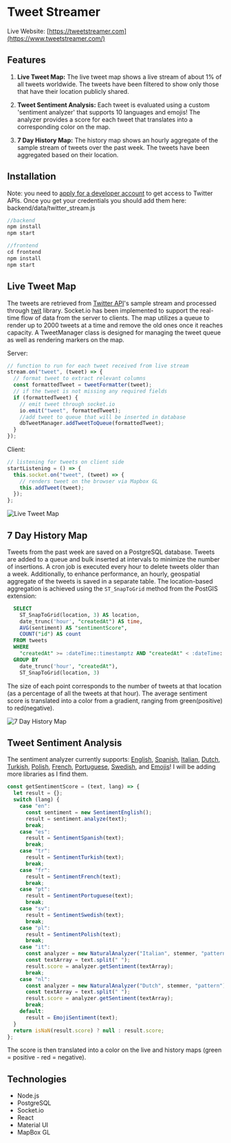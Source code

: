# Tweet Streamer

Live Website: [https://tweetstreamer.com](https://www.tweetstreamer.com/)

## Features

1. **Live Tweet Map:**
   The live tweet map shows a live stream of about 1% of all tweets worldwide. The tweets have been filtered to show only those that have their location publicly shared.

2. **Tweet Sentiment Analysis:**
   Each tweet is evaluated using a custom 'sentiment analyzer' that supports 10 languages and emojis! The analyzer provides a score for each tweet that translates into a corresponding color on the map.

3. **7 Day History Map:**
   The history map shows an hourly aggregate of the sample stream of tweets over the past week. The tweets have been aggregated based on their location.

## Installation

Note: you need to [apply for a developer account](https://developer.twitter.com/en/apply-for-access) to get access to Twitter APIs. 
Once you get your credentials you should add them here: backend/data/twitter_stream.js


```js
//backend
npm install
npm start

//frontend
cd frontend
npm install
npm start
```


## Live Tweet Map

The tweets are retrieved from [Twitter API](https://developer.twitter.com/en/docs/twitter-api)'s sample stream and processed through [twit](https://github.com/ttezel/twit) library. Socket.io has been implemented to support the real-time flow of data from the server to clients. The map utilizes a queue to render up to 2000 tweets at a time and remove the old ones once it reaches capacity. A TweetManager class is designed for managing the tweet queue as well as rendering markers on the map.

Server:

```js
// function to run for each tweet received from live stream
stream.on("tweet", (tweet) => {
  // format tweet to extract relevant columns
  const formattedTweet = tweetFormatter(tweet);
  // if the tweet is not missing any required fields
  if (formattedTweet) {
    // emit tweet through socket.io
    io.emit("tweet", formattedTweet);
    //add tweet to queue that will be inserted in database
    dbTweetManager.addTweetToQueue(formattedTweet);
  }
});
```

Client:

```js
// listening for tweets on client side
startListening = () => {
  this.socket.on("tweet", (tweet) => {
    // renders tweet on the browser via Mapbox GL
    this.addTweet(tweet);
  });
};
```

![Live Tweet Map](https://github.com/kiana-h/twitt-stream-er/blob/main/readme_assets/live-map-.gif)

## 7 Day History Map

Tweets from the past week are saved on a PostgreSQL database. Tweets are added to a queue and bulk inserted at intervals to minimize the number of insertions. A cron job is executed every hour to delete tweets older than a week. Additionally, to enhance performance, an hourly, geospatial aggregate of the tweets is saved in a separate table. The location-based aggregation is achieved using the `ST_SnapToGrid` method from the PostGIS extension:

```sql
  SELECT
    ST_SnapToGrid(location, 3) AS location,
    date_trunc('hour', "createdAt") AS time,
    AVG(sentiment) AS "sentimentScore",
    COUNT("id") AS count
  FROM tweets
  WHERE
    "createdAt" >= :dateTime::timestamptz AND "createdAt" < :dateTime::timestamptz + interval '1' hour
  GROUP BY
    date_trunc('hour', "createdAt"),
    ST_SnapToGrid(location, 3)
```

The size of each point corresponds to the number of tweets at that location (as a percentage of all the tweets at that hour). The average sentiment score is translated into a color from a gradient, ranging from green(positive) to red(negative).

![7 Day History Map](https://github.com/kiana-h/twitt-stream-er/blob/main/readme_assets/history-map.gif)

## Tweet Sentiment Analysis

The sentiment analyzer currently supports: [English](https://www.npmjs.com/package/sentiment), [Spanish](https://www.npmjs.com/package/sentiment-spanish), [Italian](https://www.npmjs.com/package/natural), [Dutch](https://www.npmjs.com/package/natural), [Turkish](https://www.npmjs.com/package/sentiment-turkish), [Polish](https://www.npmjs.com/package/sentiment-polish), [French](https://www.npmjs.com/package/sentiment-french), [Portuguese](https://www.npmjs.com/package/sentiment-ptbr), [Swedish](https://www.npmjs.com/package/sentiment-swedish), and [Emojis](https://www.npmjs.com/package/wink-sentiment)!
I will be adding more libraries as I find them.

```js
const getSentimentScore = (text, lang) => {
  let result = {};
  switch (lang) {
    case "en":
      const sentiment = new SentimentEnglish();
      result = sentiment.analyze(text);
      break;
    case "es":
      result = SentimentSpanish(text);
      break;
    case "tr":
      result = SentimentTurkish(text);
      break;
    case "fr":
      result = SentimentFrench(text);
      break;
    case "pt":
      result = SentimentPortuguese(text);
      break;
    case "sv":
      result = SentimentSwedish(text);
      break;
    case "pl":
      result = SentimentPolish(text);
      break;
    case "it":
      const analyzer = new NaturalAnalyzer("Italian", stemmer, "pattern");
      const textArray = text.split(" ");
      result.score = analyzer.getSentiment(textArray);
      break;
    case "nl":
      const analyzer = new NaturalAnalyzer("Dutch", stemmer, "pattern");
      const textArray = text.split(" ");
      result.score = analyzer.getSentiment(textArray);
      break;
    default:
      result = EmojiSentiment(text);
  }
  return isNaN(result.score) ? null : result.score;
};
```

The score is then translated into a color on the live and history maps (green = positive - red = negative).


## Technologies

- Node.js
- PostgreSQL
- Socket.io
- React
- Material UI
- MapBox GL
